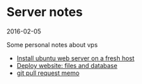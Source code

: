 Server notes
================
2016-02-05



Some personal notes about vps



- [Install ubuntu web server on a fresh host](https://github.com/lingtalfi/server-notes/blob/master/doc/install-ubuntu-webserver.md)
- [Deploy website: files and database](https://github.com/lingtalfi/server-notes/blob/master/doc/deploy-website.md)
- [git pull request memo](https://github.com/lingtalfi/server-notes/blob/master/doc/git-pull-request.md)